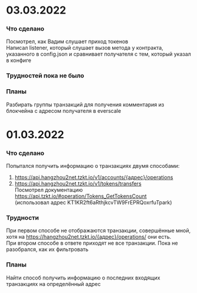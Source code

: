 # 03.03.2022  
### Что сделано  
Посмотрел, как Вадим слушает приход токенов  
Написал listener, который слушает вызов метода у контракта, указанного в config.json и сравнивает получателя с тем, который указал в конфиге  
### Трудностей пока не было
### Планы  
Разбирать группы транзакций для получения комментария из блокчейна с адресом получателя в everscale  

# 01.03.2022  
### Что сделано  
Попытался получить информацию о транзакциях двумя способами:  
1) https://api.hangzhou2net.tzkt.io/v1/accounts/{адрес}/operations  
2) https://api.hangzhou2net.tzkt.io/v1/tokens/transfers  
Посмотрел документацию https://api.tzkt.io/#operation/Tokens_GetTokensCount  
(использовал адрес KT1KR2ft6aRthjkcvTW9FrEPRQoxrfuTpark)  
### Трудности  
При первом способе не отображаются транзакции, совершённые мной, хотя на https://hangzhou2net.tzkt.io/{адрес}/operations/ они есть.  
При втором способе в ответе приходят не все транзакции. Пока не разобрался, как их фильтровать  
### Планы  
Найти способ получить информацию о последних входящих транзакциях на определённый адрес  